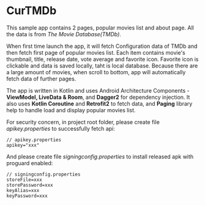 # CurTMDb

This sample app contains 2 pages, popular movies list and about page. All the data is from *The Movie Database(TMDb)*.

When first time launch the app, it will fetch Configuration data of TMDb and then fetch first page of popular movies list.
Each item contains movie's thumbnail, title, release date, vote average and favorite icon.
Favorite icon is clickable and data is saved locally, taht is local database. 
Because there are a large amount of movies, when scroll to bottom, app will automatically fetch data of further pages.

The app is written in Kotlin and uses Android Architecture Components - **ViewModel, LiveData & Room**, and **Dagger2** for dependency injection.
It also uses **Kotlin Coroutine** and **Retrofit2** to fetch data, and **Paging** library help to handle load and display popular movies list.

For security concern, in project root folder, please create file *apikey.properties* to successfully fetch api:
    
    // apikey.properties
    apikey="xxx"
    
And please create file *signingconfig.properties* to install released apk with proguard enabled:

    // signingconfig.properties
    storeFile=xxx
    storePassword=xxx
    keyAlias=xxx
    keyPassword=xxx

